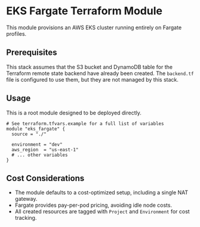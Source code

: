 # EKS Fargate Terraform Module

This module provisions an AWS EKS cluster running entirely on Fargate profiles.

## Prerequisites

This stack assumes that the S3 bucket and DynamoDB table for the Terraform remote state backend have already been created. The `backend.tf` file is configured to use them, but they are not managed by this stack.

## Usage

This is a root module designed to be deployed directly.

```hcl
# See terraform.tfvars.example for a full list of variables
module "eks_fargate" {
  source = "./"

  environment = "dev"
  aws_region  = "us-east-1"
  # ... other variables
}
```

## Cost Considerations

- The module defaults to a cost-optimized setup, including a single NAT gateway.
- Fargate provides pay-per-pod pricing, avoiding idle node costs.
- All created resources are tagged with `Project` and `Environment` for cost tracking.
